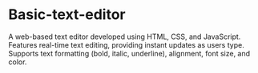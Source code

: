# Basic-text-editor
A web-based text editor developed using HTML, CSS, and JavaScript. Features real-time text editing, providing instant updates as users type. Supports text formatting (bold, italic, underline), alignment, font size, and color.
